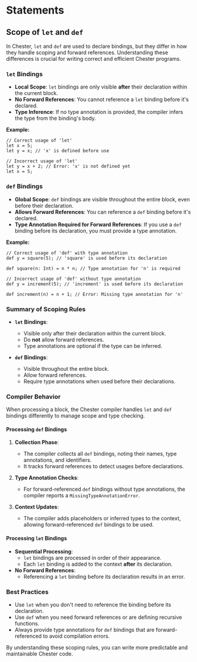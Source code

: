 # Statements

## Scope of `let` and `def`

In Chester, `let` and `def` are used to declare bindings, but they differ in how they handle scoping and forward references. Understanding these differences is crucial for writing correct and efficient Chester programs.

### `let` Bindings

- **Local Scope**: `let` bindings are only visible **after** their declaration within the current block.
- **No Forward References**: You cannot reference a `let` binding before it's declared.
- **Type Inference**: If no type annotation is provided, the compiler infers the type from the binding's body.

**Example:**

```chester,playground,editable
// Correct usage of 'let'
let x = 5;
let y = x; // 'x' is defined before use
```

```chester,playground,editable
// Incorrect usage of 'let'
let y = x + 2; // Error: 'x' is not defined yet
let x = 5;
```

### `def` Bindings

- **Global Scope**: `def` bindings are visible throughout the entire block, even before their declaration.
- **Allows Forward References**: You can reference a `def` binding before it's declared.
- **Type Annotation Required for Forward References**: If you use a `def` binding before its declaration, you must provide a type annotation.

**Example:**

```chester,playground,editable
// Correct usage of 'def' with type annotation
def y = square(5); // 'square' is used before its declaration

def square(n: Int) = n * n; // Type annotation for 'n' is required
```

```chester,playground,editable
// Incorrect usage of 'def' without type annotation
def y = increment(5); // 'increment' is used before its declaration

def increment(n) = n + 1; // Error: Missing type annotation for 'n'
```

### Summary of Scoping Rules

- **`let` Bindings**:
  - Visible only after their declaration within the current block.
  - Do **not** allow forward references.
  - Type annotations are optional if the type can be inferred.

- **`def` Bindings**:
  - Visible throughout the entire block.
  - Allow forward references.
  - Require type annotations when used before their declarations.

### Compiler Behavior

When processing a block, the Chester compiler handles `let` and `def` bindings differently to manage scope and type checking.

#### Processing `def` Bindings

1. **Collection Phase**:
   - The compiler collects all `def` bindings, noting their names, type annotations, and identifiers.
   - It tracks forward references to detect usages before declarations.

2. **Type Annotation Checks**:
   - For forward-referenced `def` bindings without type annotations, the compiler reports a `MissingTypeAnnotationError`.

3. **Context Updates**:
   - The compiler adds placeholders or inferred types to the context, allowing forward-referenced `def` bindings to be used.

#### Processing `let` Bindings

- **Sequential Processing**:
  - `let` bindings are processed in order of their appearance.
  - Each `let` binding is added to the context **after** its declaration.
- **No Forward References**:
  - Referencing a `let` binding before its declaration results in an error.

### Best Practices

- Use `let` when you don't need to reference the binding before its declaration.
- Use `def` when you need forward references or are defining recursive functions.
- Always provide type annotations for `def` bindings that are forward-referenced to avoid compilation errors.

By understanding these scoping rules, you can write more predictable and maintainable Chester code.